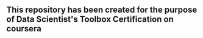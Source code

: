 ## This repository has been created for the purpose of Data Scientist's Toolbox Certification on coursera
